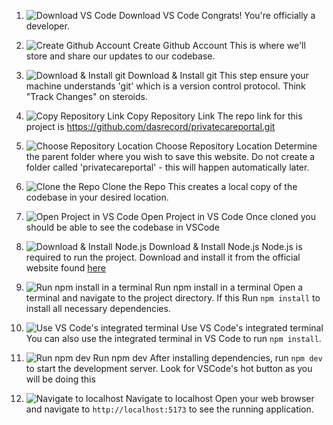 1. ![Download VS Code](how_to_guide/1_download_vs_code.png)
   Download VS Code
   Congrats! You're officially a developer.

2. ![Create Github Account](how_to_guide/2_create_github_account.png)
   Create Github Account
   This is where we'll store and share our updates to our codebase.

3. ![Download & Install git](how_to_guide/3_download_install_git.png)
   Download & Install git
   This step ensure your machine understands 'git' which is a version control protocol.
   Think "Track Changes" on steroids.

4. ![Copy Repository Link](how_to_guide/4_copy_repo_link.png)
   Copy Repository Link
   The repo link for this project is https://github.com/dasrecord/privatecareportal.git

5. ![Choose Repository Location](how_to_guide/5_choose_repo_location.png)
   Choose Repository Location
   Determine the parent folder where you wish to save this website.
   Do not create a folder called 'privatecareportal' - this will happen automatically later.

6. ![Clone the Repo](how_to_guide/6_clone_repo.png)
   Clone the Repo
   This creates a local copy of the codebase in your desired location.

7. ![Open Project in VS Code](how_to_guide/7_inside_vs_code.png)
   Open Project in VS Code
   Once cloned you should be able to see the codebase in VSCode

8. ![Download & Install Node.js](how_to_guide/8_download_install_nodejs.png)
   Download & Install Node.js
   Node.js is required to run the project.
   Download and install it from the official website found [here](https://nodejs.org/)

9. ![Run npm install in a terminal](how_to_guide/9_terminal_npm_install.png)
   Run npm install in a terminal
   Open a terminal and navigate to the project directory.
   If this
   Run `npm install` to install all necessary dependencies.

10. ![Use VS Code's integrated terminal](how_to_guide/10_integrated_terminal_npm_install.png)
    Use VS Code's integrated terminal
    You can also use the integrated terminal in VS Code to run `npm install`.

11. ![Run npm dev](how_to_guide/11_npm_run_dev.png)
    Run npm dev
    After installing dependencies, run `npm dev` to start the development server.
    Look for VSCode's hot button as you will be doing this

12. ![Navigate to localhost](how_to_guide/12_navigate_to_localhost.png)
    Navigate to localhost
    Open your web browser and navigate to `http://localhost:5173` to see the running application.
